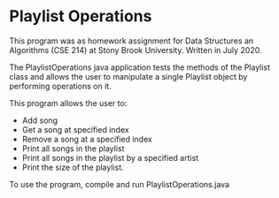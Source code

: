 # Playlist Operations

This program was as homework assignment for Data Structures an Algorithms (CSE 214) at Stony Brook University. Written in July 2020.

The PlaylistOperations java application tests the methods of the Playlist
class and allows the user to manipulate a single Playlist object by
performing operations on it. 

This program allows the user to:
  - Add song
  - Get a song at specified index
  - Remove a song at a specified index
  - Print all songs in the playlist
  - Print all songs in the playlist by a specified artist
  - Print the size of the playlist. 

To use the program, compile and run PlaylistOperations.java
